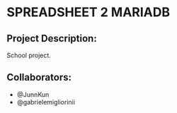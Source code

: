 # SPREADSHEET 2 MARIADB
## Project Description:

School project.

## Collaborators:

- @JunnKun
- @gabrielemigliorinii